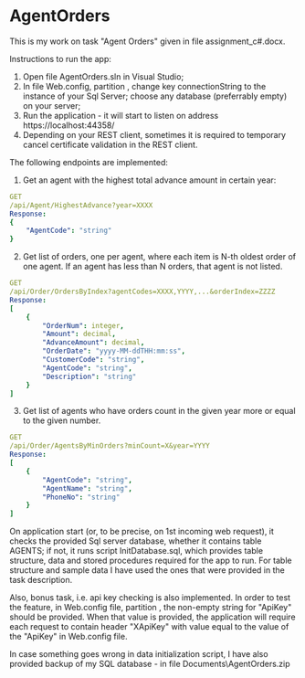 # AgentOrders
This is my work on task "Agent Orders" given in file assignment_c#.docx.

Instructions to run the app:
1) Open file AgentOrders.sln in Visual Studio;
2) In file Web.config, partition <connectionStrings>, change key connectionString to the instance of your Sql Server; choose any database (preferrably empty) on your server;
3) Run the application - it will start to listen on address https://localhost:44358/
4) Depending on your REST client, sometimes it is required to temporary cancel certificate validation in the REST client.

The following endpoints are implemented:
1) Get an agent with the highest total advance amount in certain year:
```yaml
GET
/api/Agent/HighestAdvance?year=XXXX
Response:
{
	"AgentCode": "string"
}
```
2) Get list of orders, one per agent, where each item is N-th oldest order of one agent. If an agent has less than N orders, that agent is not listed.
```yaml
GET
/api/Order/OrdersByIndex?agentCodes=XXXX,YYYY,...&orderIndex=ZZZZ
Response:
[
	{
		"OrderNum": integer,
		"Amount": decimal,
		"AdvanceAmount": decimal,
		"OrderDate": "yyyy-MM-ddTHH:mm:ss",
		"CustomerCode": "string",
		"AgentCode": "string",
		"Description": "string"
	}
]
```
3) Get list of agents who have orders count in the given year more or equal to the given number.
```yaml
GET
/api/Order/AgentsByMinOrders?minCount=X&year=YYYY
Response:
[
	{
		"AgentCode": "string",
		"AgentName": "string",
		"PhoneNo": "string"
	}
]
```

On application start (or, to be precise, on 1st incoming web request), it checks the provided Sql server database, whether it contains table AGENTS;
if not, it runs script InitDatabase.sql, which provides table structure, data and stored procedures required for the app to run.
For table structure and sample data I have used the ones that were provided in the task description.

Also, bonus task, i.e. api key checking is also implemented.
In order to test the feature, in Web.config file, partition <appSettings>, the non-empty string for "ApiKey" should be provided.
When that value is provided, the application will require each request to contain header "XApiKey" with value equal to the value of the "ApiKey" in Web.config file.

In case something goes wrong in data initialization script, I have also provided backup of my SQL database - in file Documents\AgentOrders.zip
